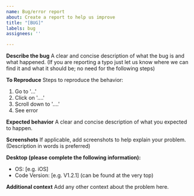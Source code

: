 ```yaml
---
name: Bug/error report
about: Create a report to help us improve
title: "[BUG]"
labels: bug
assignees: ''

---
```


**Describe the bug**
A clear and concise description of what the bug is and what happened.
(If you are reporting a typo just let us know where we can find it and what it should be; no need for the following steps)

**To Reproduce**
Steps to reproduce the behavior:
1. Go to '...'
2. Click on '....'
3. Scroll down to '....'
4. See error

**Expected behavior**
A clear and concise description of what you expected to happen.

**Screenshots**
If applicable, add screenshots to help explain your problem.  
(Description in words is preferred)

**Desktop (please complete the following information):**
 - OS: [e.g. iOS]
 - Code Version: [e.g. V1.2.1] (can be found at the very top)

**Additional context**
Add any other context about the problem here.
